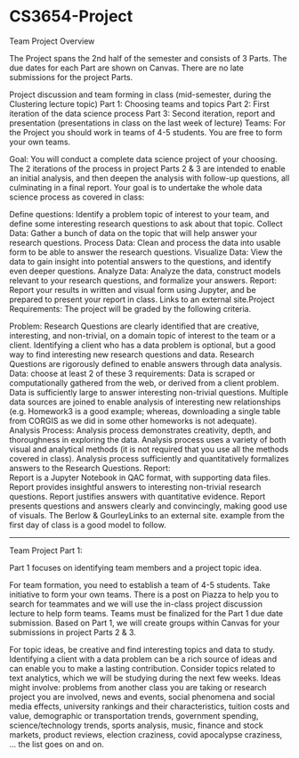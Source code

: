 # CS3654-Project

Team Project Overview

The Project spans the 2nd half of the semester and consists of 3 Parts.  The due dates for each Part are shown on Canvas. There are no late submissions for the project Parts.

Project discussion and team forming in class (mid-semester, during the Clustering lecture topic)
Part 1: Choosing teams and topics
Part 2: First iteration of the data science process
Part 3: Second iteration, report and presentation (presentations in class on the last week of lecture)
Teams: For the Project you should work in teams of 4-5 students. You are free to form your own teams.  

Goal: You will conduct a complete data science project of your choosing. The 2 iterations of the process in project Parts 2 & 3 are intended to enable an initial analysis, and then deepen the analysis with follow-up questions, all culminating in a final report. Your goal is to undertake the whole data science process as covered in class:

Define questions: Identify a problem topic of interest to your team, and define some interesting research questions to ask about that topic.
Collect Data: Gather a bunch of data on the topic that will help answer your research questions.
Process Data: Clean and process the data into usable form to be able to answer the research questions.
Visualize Data: View the data to gain insight into potential answers to the questions, and identify even deeper questions.
Analyze Data: Analyze the data, construct models relevant to your research questions, and formalize your answers.
Report: Report your results in written and visual form using Jupyter, and be prepared to present your report in class.
Links to an external site.Project Requirements:  The project will be graded by the following criteria.

Problem:
Research Questions are clearly identified that are creative, interesting, and non-trivial, on a domain topic of interest to the team or a client.  Identifying a client who has a data problem is optional, but a good way to find interesting new research questions and data. 
Research Questions are rigorously defined to enable answers through data analysis.
Data:  choose at least 2 of these 3 requirements:
Data is scraped or computationally gathered from the web, or derived from a client problem.
Data is sufficiently large to answer interesting non-trivial questions.
Multiple data sources are joined to enable analysis of interesting new relationships (e.g. Homework3 is a good example; whereas, downloading a single table from CORGIS as we did in some other homeworks is not adequate).
Analysis Process:
Analysis process demonstrates creativity, depth, and thoroughness in exploring the data.
Analysis process uses a variety of both visual and analytical methods (it is not required that you use all the methods covered in class).
Analysis process sufficiently and quantitatively formalizes answers to the Research Questions.
Report:  
Report is a Jupyter Notebook in QAC format, with supporting data files.
Report provides insightful answers to interesting non-trivial research questions.
Report justifies answers with quantitative evidence.
Report presents questions and answers clearly and convincingly, making good use of visuals.
The Berlow & GourleyLinks to an external site. example from the first day of class is a good model to follow.

-----------------

Team Project Part 1:

Part 1 focuses on identifying team members and a project topic idea.  

For team formation, you need to establish a team of 4-5 students. Take initiative to form your own teams.  There is a post on Piazza to help you to search for teammates and we will use the in-class project discussion lecture to help form teams. Teams must be finalized for the Part 1 due date submission.  Based on Part 1, we will create groups within Canvas for your submissions in project Parts 2 & 3.

For topic ideas, be creative and find interesting topics and data to study. Identifying a client with a data problem can be a rich source of ideas and can enable you to make a lasting contribution. Consider topics related to text analytics, which we will be studying during the next few weeks. Ideas might involve: problems from another class you are taking or research project you are involved, news and events, social phenomena and social media effects, university rankings and their characteristics, tuition costs and value, demographic or transportation trends, government spending, science/technology trends, sports analysis, music, finance and stock markets, product reviews, election craziness, covid apocalypse craziness, ... the list goes on and on.
